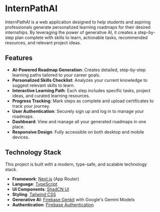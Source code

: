 # InternPathAI

InternPathAI is a web application designed to help students and aspiring professionals generate personalized learning roadmaps for their desired internships. By leveraging the power of generative AI, it creates a step-by-step plan complete with skills to learn, actionable tasks, recommended resources, and relevant project ideas.

## Features

- **AI-Powered Roadmap Generation**: Creates detailed, step-by-step learning paths tailored to your career goals.
- **Personalized Skills Checklist**: Analyzes your current knowledge to suggest relevant skills to learn.
- **Interactive Learning Path**: Each step includes specific tasks, project ideas, and curated learning resources.
- **Progress Tracking**: Mark steps as complete and upload certificates to track your journey.
- **User Authentication**: Securely sign up and log in to manage your roadmaps.
- **Dashboard**: View and manage all your generated roadmaps in one place.
- **Responsive Design**: Fully accessible on both desktop and mobile devices.

## Technology Stack

This project is built with a modern, type-safe, and scalable technology stack.

- **Framework**: [Next.js](https://nextjs.org/) (App Router)
- **Language**: [TypeScript](https://www.typescriptlang.org/)
- **UI Components**: [ShadCN UI](https://ui.shadcn.com/)
- **Styling**: [Tailwind CSS](https://tailwindcss.com/)
- **Generative AI**: [Firebase Genkit](https://firebase.google.com/docs/genkit) with Google's Gemini Models
- **Authentication**: [Firebase Authentication](https://firebase.google.com/docs/auth)

